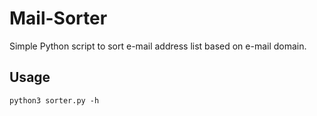 # Mail-Sorter
Simple Python script to sort e-mail address list based on e-mail domain.

## Usage
`python3 sorter.py -h`
